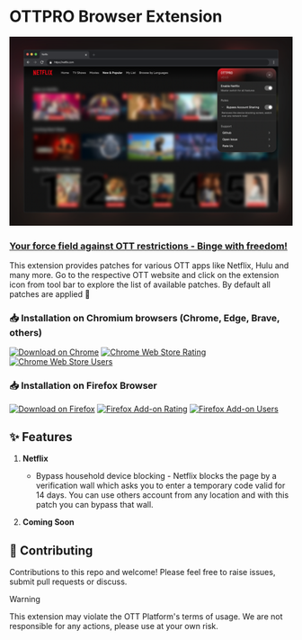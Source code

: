 # OTTPRO Browser Extension

![Banner ](./assets/github_banner.png)

### <u>Your force field against OTT restrictions - Binge with freedom!</u>

This extension provides patches for various OTT apps like Netflix, Hulu and many more. Go to the respective OTT website and click on the extension icon from tool bar to explore the list of available patches. By default all patches are applied 🎉

### 📥 Installation on Chromium browsers (Chrome, Edge, Brave, others)
[![Download on Chrome](https://img.shields.io/badge/Download-Chrome-8B5DFF?logo=chromewebstore&logoColor=white)](https://chromewebstore.google.com/detail/obbimeepfgnpanehhppdikckhbjcamng)
[![Chrome Web Store Rating](https://img.shields.io/chrome-web-store/rating/obbimeepfgnpanehhppdikckhbjcamng?logo=reverbnation&logoColor=white&label=Rating&color=FF6464)](https://chromewebstore.google.com/detail/obbimeepfgnpanehhppdikckhbjcamng)
[![Chrome Web Store Users](https://img.shields.io/chrome-web-store/users/obbimeepfgnpanehhppdikckhbjcamng?color=B5FFD9&label=Installs&logo=githubsponsors&logoColor=white)](https://chromewebstore.google.com/detail/obbimeepfgnpanehhppdikckhbjcamng)

### 📥 Installation on Firefox Browser
[![Download on Firefox](https://img.shields.io/badge/Download-Firefox-B6F500?logo=firefox&logoColor=white)](https://addons.mozilla.org/en-US/firefox/addon/ottpro)
[![Firefox Add-on Rating](https://img.shields.io/amo/rating/ottpro?logo=reverbnation&logoColor=white&label=Rating&color=FF6464)](https://addons.mozilla.org/en-US/firefox/addon/ottpro)
[![Firefox Add-on Users](https://img.shields.io/amo/users/ottpro?color=B5FFD9&label=Installs&logo=githubsponsors&logoColor=white)](https://addons.mozilla.org/en-US/firefox/addon/ottpro)


## ✨ Features

1. **Netflix**
   - Bypass household device blocking - Netflix blocks the page by a verification wall which asks you to enter a temporary code valid for 14 days. You can use others account from any location and with this patch you can bypass that wall.
  
2. **Coming Soon** 

## 🤝 Contributing
Contributions to this repo and welcome! Please feel free to raise issues, submit pull requests or discuss.

> [!WARNING]  
This extension may violate the OTT Platform's terms of usage. We are not responsible for any actions, please use at your own risk.
